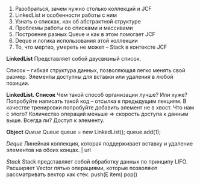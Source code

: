 1. Разобраться, зачем нужно столько коллекций и JCF
2. LinkedList и особенности работы с ним
3. Узнать о списках, как об абстрактной структуре
4. Проблемы работы со списками и массивами
5. Построение разных Queue и как в этом помогает JCF
6. Deque и логика использования этой коллекции
7. То, что мертво, умереть не может – Stack в контексте JCF


__LinkedList__
Представляет собой двусвязный список.

Список – гибкая структура данных, позволяющая легко менять свой
размер. Элементы доступны для вставки или удаления в любой позиции.

__LinkedList. Список__
Чем такой способ организации лучше? Или хуже?
Попробуйте написать такой код – отсылка к предыдущим лекциям.
В качестве тренировки попробуйте добавить
элемент не в хвост.
Что нам с этого?
Количество операций меньше => скорость доступа к данным выше.
Всегда ли? Доступ к элементу.

__Object__
*Queue*
Queue<Integer> queue = new LinkedList<Integer>();
queue.add(1);

*Deque*
Линейная коллекция, которая поддерживает вставку и удаление
элементов на обоих концах. | url

*Stack*
Stack представляет собой обработку данных по принципу LIFO.
Расширяет Vector пятью операциями, которые позволяют рассматривать
вектор как стек.
push(E item)
pop()
